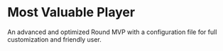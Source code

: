 # Most Valuable Player

An advanced and optimized Round MVP with a configuration file for full customization and friendly user.
